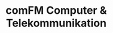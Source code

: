---
title: "comFM Computer & Telekommunikation"
url: /gudensberg/comfm-computer-und-telekommunikation/
shop: Computer
---